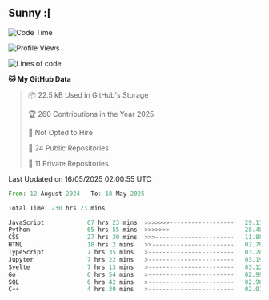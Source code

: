 ## Sunny :[

<!--START_SECTION:waka-->
![Code Time](http://img.shields.io/badge/Code%20Time-220%20hrs%2019%20mins-blue)

![Profile Views](http://img.shields.io/badge/Profile%20Views-0-blue)

![Lines of code](https://img.shields.io/badge/From%20Hello%20World%20I%27ve%20Written-282.2%20thousand%20lines%20of%20code-blue)

**🐱 My GitHub Data** 

> 📦 22.5 kB Used in GitHub's Storage 
 > 
> 🏆 260 Contributions in the Year 2025
 > 
> 🚫 Not Opted to Hire
 > 
> 📜 24 Public Repositories 
 > 
> 🔑 11 Private Repositories 
 > 

 Last Updated on 16/05/2025 02:00:55 UTC
<!--END_SECTION:waka-->

<!--START_SECTION:code-->

```rust
From: 12 August 2024 - To: 18 May 2025

Total Time: 230 hrs 23 mins

JavaScript            67 hrs 23 mins  >>>>>>>------------------   29.11 %
Python                65 hrs 55 mins  >>>>>>>------------------   28.48 %
CSS                   27 hrs 30 mins  >>>----------------------   11.88 %
HTML                  18 hrs 2 mins   >>-----------------------   07.79 %
TypeScript            7 hrs 35 mins   >------------------------   03.28 %
Jupyter               7 hrs 22 mins   >------------------------   03.19 %
Svelte                7 hrs 13 mins   >------------------------   03.12 %
Go                    6 hrs 54 mins   >------------------------   02.99 %
SQL                   6 hrs 42 mins   >------------------------   02.90 %
C++                   4 hrs 39 mins   >------------------------   02.01 %
```

<!--END_SECTION:code-->
